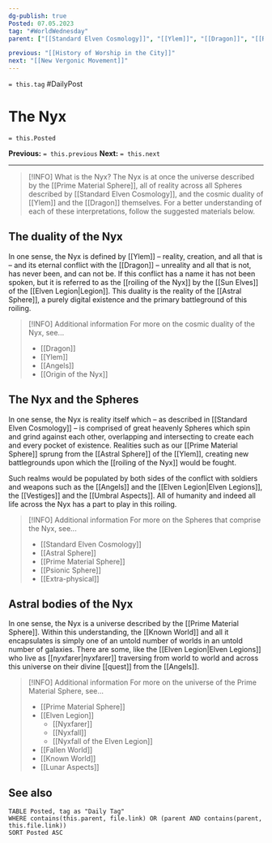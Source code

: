 ```yaml
---
dg-publish: true
Posted: 07.05.2023
tag: "#WorldWednesday"
parent: ["[[Standard Elven Cosmology]]", "[[Ylem]]", "[[Dragon]]", "[[Roiling of the Nyx]]"]

previous: "[[History of Worship in the City]]"
next: "[[New Vergonic Movement]]"
---
```

`= this.tag` #DailyPost 
# The Nyx
`= this.Posted`

**Previous:** `= this.previous`
**Next:** `= this.next`

---

> [!INFO] What is the Nyx?
> The Nyx is at once the universe described by the [[Prime Material Sphere]], all of reality across all Spheres described by [[Standard Elven Cosmology]], and the cosmic duality of [[Ylem]] and the [[Dragon]] themselves. For a better understanding of each of these interpretations, follow the suggested materials below.

## The duality of the Nyx

In one sense, the Nyx is defined by [[Ylem]] – reality, creation, and all that is – and its eternal conflict with the [[Dragon]] – unreality and all that is not, has never been, and can not be. If this conflict has a name it has not been spoken, but it is referred to as the [[roiling of the Nyx]] by the [[Sun Elves]] of the [[Elven Legion|Legion]]. This duality is the reality of the [[Astral Sphere]], a purely digital existence and the primary battleground of this roiling.

>[!INFO] Additional information
>For more on the cosmic duality of the Nyx, see...
>- [[Dragon]]
>- [[Ylem]]
>- [[Angels]]
>- [[Origin of the Nyx]]

## The Nyx and the Spheres

In one sense, the Nyx is reality itself which – as described in [[Standard Elven Cosmology]] – is comprised of great heavenly Spheres which spin and grind against each other, overlapping and intersecting to create each and every pocket of existence. Realities such as our [[Prime Material Sphere]] sprung from the [[Astral Sphere]] of the [[Ylem]], creating new battlegrounds upon which the [[roiling of the Nyx]] would be fought.

Such realms would be populated by both sides of the conflict with soldiers and weapons such as the [[Angels]] and the [[Elven Legion|Elven Legions]], the [[Vestiges]] and the [[Umbral Aspects]]. All of humanity and indeed all life across the Nyx has a part to play in this roiling.

>[!INFO] Additional information
>For more on the Spheres that comprise the Nyx, see...
>- [[Standard Elven Cosmology]]
>- [[Astral Sphere]]
>- [[Prime Material Sphere]]
>- [[Psionic Sphere]]
>- [[Extra-physical]]

## Astral bodies of the Nyx

In one sense, the Nyx is a universe described by the [[Prime Material Sphere]]. Within this understanding, the [[Known World]] and all it encapsulates is simply one of an untold number of worlds in an untold number of galaxies. There are some, like the [[Elven Legion|Elven Legions]] who live as [[nyxfarer|nyxfarer]] traversing from world to world and across this universe on their divine [[quest]] from the [[Angels]].

>[!INFO] Additional information
>For more on the universe of the Prime Material Sphere, see...
>- [[Prime Material Sphere]]
>- [[Elven Legion]]
>    - [[Nyxfarer]]
>    - [[Nyxfall]]
>    - [[Nyxfall of the Elven Legion]]
>- [[Fallen World]]
>- [[Known World]]
>- [[Lunar Aspects]]

## See also

```dataview
TABLE Posted, tag as "Daily Tag"
WHERE contains(this.parent, file.link) OR (parent AND contains(parent, this.file.link))
SORT Posted ASC
```